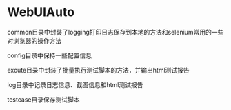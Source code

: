# WebUIAuto

common目录中封装了logging打印日志保存到本地的方法和selenium常用的一些对浏览器的操作方法

config目录中保持一些配置信息

excute目录中封装了批量执行测试脚本的方法，并输出html测试报告

log目录中记录日志信息、截图信息和html测试报告

testcase目录保存测试脚本
